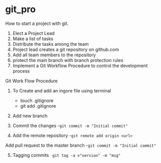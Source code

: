 # git_pro

How to start a project with git.

1. Elect a Project Lead
1. Make a list of tasks
1. Distribute the tasks among the team
1. Project lead creates a git repository on github.com
1. Add all team members to the repository
1. protect the main branch with branch protection rules
1. Implement a Git Workflow Procedure to control the development process

Git Work Flow Procedure 

1. To Create and add an ingore file using terminal
   * touch .gitignore
   * git add .gitignore

2. Add new branch
   
3. Commit the changes
	-``` git commit -m "Initial commit" ```

4. Add the remote repository
	-``` git remote add origin <url> ```

Add pull request to the master branch
	-``` git commit -m "Initial commit" ```

5. Tagging commits
``` git tag -a v"version" -m "msg"```